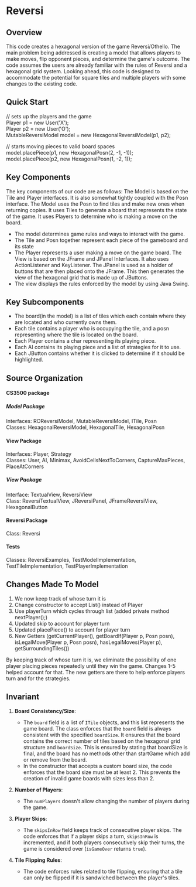 # Reversi
## Overview
This code creates a hexagonal version of the game Reversi/Othello. The main problem being addressed is creating a model that allows players to make moves, flip opponent pieces, and determine the game's outcome. The code assumes the users are already familiar with the rules of Reversi and a hexagonal grid system. Looking ahead, this code is designed to accommodate the potential for square tiles and multiple players with some changes to the existing code. 

## Quick Start
// sets up the players and the game  
Player p1 = new User('X');  
Player p2 = new User('O');  
MutableReversiModel model = new HexagonalReversiModel(p1, p2);   
   
// starts moving pieces to valid board spaces    
model.placePiece(p1, new HexagonalPosn(2, -1, -1));   
model.placePiece(p2, new HexagonalPosn(1, -2, 1));   

## Key Components
The key components of our code are as follows:
The Model is based on the Tile and Player interfaces. It is also somewhat tightly coupled with the Posn interface. The Model uses the Posn to find tiles and make new ones when returning copies. It uses Tiles to generate a board that represents the state of the game. It uses Players to determine who is making a move on the board. 
- The model determines game rules and ways to interact with the game. 
- The Tile and Posn together represent each piece of the gameboard and its state  
- The Player represents a user making a move on the game board.
The View is based on the JFrame and JPanel Interfaces. It also uses ActionListener and KeyListener. The JPanel is used as a holder of buttons that are then placed onto the JFrame. This then generates the view of the hexagonal grid that is made up of JButtons.
- The view displays the rules enforced by the model by using Java Swing.



## Key Subcomponents
- The board(in the model) is a list of tiles which each contain where they are located and who currently owns them.
- Each tile contains a player who is occupying the tile, and a posn representing where the tile is located on the board.  
- Each Player contains a char representing its playing piece.
- Each AI contains its playing piece and a list of strategies for it to use.
- Each JButton contains whether it is clicked to determine if it should be highlighted.


## Source Organization
#### CS3500 package  
   ##### Model Package  
   Interfaces: ROReversiModel, MutableReversiModel, ITile, Posn  
   Classes: HexagonalReversiModel, HexagonalTile, HexagonalPosn  
   #### View Package
   Interfaces: Player, Strategy  
   Classes: User, AI, Minimax, AvoidCellsNextToCorners, CaptureMaxPieces, PlaceAtCorners  
   ##### View Package  
   Interface: TextualView, ReversiView  
   Class: ReversiTextualView, JReversiPanel, JFrameReversiView, HexagonalButton  
   #### Reversi Package
   Class: Reversi
#### Tests
Classes: ReversiExamples, TestModelImplementation, TestTileImplementation, TestPlayerImplementation  

## Changes Made To Model
1. We now keep track of whose turn it is
2. Change constructor to accept List<Player>() instead of Player
3. Use playerTurn which cycles through list (added private method nextPlayer();)
4. Updated skip to account for player turn
5. Updated placePiece() to account for player turn
6. New Getters (getCurrentPlayer(), getBoardIf(Player p, Posn posn), isLegalMove(Player p, Posn posn), hasLegalMoves(Player p), getSurroundingTiles())  

By keeping track of whose turn it is, we eliminate the possibility of one player placing pieces repeatedly until they win the game. Changes 1-5 helped account for that. The new getters are there to help enforce players turn and for the strategies.

## Invariant

1. **Board Consistency/Size**:
   - The `board` field is a list of `ITile` objects, and this list represents the game board. The class enforces that the `board` field is always consistent with the specified `boardSize`. It ensures that the board contains the correct number of tiles based on the hexagonal grid structure and `boardSize`. This is ensured by stating that boardSize is final, and the board has no methods other than startGame which add or remove from the board. 
   - In the constructor that accepts a custom board size, the code enforces that the board size must be at least 2. This prevents the creation of invalid game boards with sizes less than 2.

2. **Number of Players**:
   - The `numPlayers` doesn't allow changing the number of players during the game.

3. **Player Skips**:
   - The `skipsInRow` field keeps track of consecutive player skips. The code enforces that if a player skips a turn, `skipsInRow` is incremented, and if both players consecutively skip their turns, the game is considered over (`isGameOver` returns `true`).

4. **Tile Flipping Rules**:
   - The code enforces rules related to tile flipping, ensuring that a tile can only be flipped if it is sandwiched between the player's tiles.

